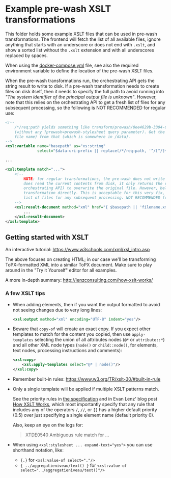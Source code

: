 # Example pre-wash XSLT transformations

This folder holds some example XSLT files that can be used in pre-wash transformations. The frontend will fetch the list
of all available files, ignore anything that starts with an underscore or does not end with `.xslt`, and show a sorted
list without the `.xslt` extension and with all underscores replaced by spaces.

When using the [docker-compose.yml](../docker-compose.yml) file, see also the required environment variable to define
the location of the pre-wash XSLT files.

When the pre-wash transformations run, the orchestrating API gets the string result to write to disk. If a pre-wash
transformation needs to create files on disk itself, then it needs to specify the full path to avoid running into 
_"The system identifier of the principal output file is unknown"_. However, note that this relies on the orchestrating
API to get a fresh list of files for any subsequent processing, so the following is NOT RECOMMENDED for regular use:

```xml
<!--
    /*/req:path yields something like transform/prewash/0ee4629b-3394-6986-b859-430c0256ecd1/path/to/name.metadata
    (without any ?prewash=prewash-stylesheet query parameter). Get the full base path (with trailing slash, without
    file name) from that (which is somewhere in /data).
-->
<xsl:variable name="basepath" as="xs:string" 
              select="$data-uri-prefix || replace(/*/req:path, '^/[^/]+/(.*/)[^/]+$', '$1')"/>

...

<xsl:template match="...">
    <!--
        NOTE: for regular transformations, the pre-wash does not write the results to disk itself. Instead, although it
        does read the current contents from disk, it only returns the result as text, leaving it up to the caller (the
        orchestrating API) to overwrite the original file. However, below a new file is written to disk by this pre-wash
        transformation directly. This is acceptable for this very fix, but very much relies on the caller to get a fresh
        list of files for any subsequent processing. NOT RECOMMENDED for regular use.
    -->
    <xsl:result-document method="xml" href="{ $basepath || 'filename.xml' }">
        ...
    </xsl:result-document>
</xsl:template>
```

## Getting started with XSLT

An interactive tutorial: https://www.w3schools.com/xml/xsl_intro.asp

The above focuses on creating HTML; in our case we'll be transforming ToPX-formatted XML into a similar ToPX document.
Make sure to play around in the "Try it Yourself" editor for all examples.

A more in-depth summary: http://lenzconsulting.com/how-xslt-works/

### A few XSLT tips

- When adding elements, then if you want the output formatted to avoid not seeing changes due to very long lines:

  ```xml
  <xsl:output method="xml" encoding="UTF-8" indent="yes"/>
  ```

- Beware that `copy-of` will create an exact copy. If you expect other templates to match for the content you copied,
  then use `apply-templates` selecting the union of all attributes nodes (`@*` or `attribute::*`) and all other XML
  node types (`node()` or `child::node()`, for elements, text nodes, processing instructions and comments):

  ```xml
  <xsl:copy>
      <xsl:apply-templates select="@* | node()"/>
  </xsl:copy>
  ```

- Remember built-in rules: https://www.w3.org/TR/xslt-30/#built-in-rule

- Only a single template will be applied if multiple XSLT patterns match.

  See the priority rules in [the specification](https://www.w3.org/TR/xslt-30/#default-priority) and in Evan Lenz'
  blog post [How XSLT Works](http://lenzconsulting.com/how-xslt-works/#priority), which most importantly specify that
  any rule that includes any of the operators `/`, `//`, or `[]` has a higher default priority (0.5) over just
  specifying a single element name (default priority 0).

  Also, keep an eye on the logs for:

  > XTDE0540  Ambiguous rule match for ...

- When using `<xsl:stylesheet ... expand-text="yes">` you can use shorthand notation, like:

    - `{.}` for `<xsl:value-of select="."/>`
    - `{ ../aggregatieniveau/text() }` for `<xsl:value-of select="../aggregatieniveau/text()"/>`
